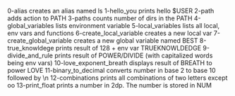 0-alias creates an alias named ls
1-hello_you prints hello $USER
2-path adds action to PATH
3-paths counts number of dirs in the PATH
4-global_variables lists environment variable
5-local_variables lists all local, env vars and functions
6-create_local_variable creates a new local var
7-create_global_variable creates a new global variable named BEST
8-true_knowldege prints result of 128 + env var TRUEKNOWLDEDGE
9-divide_and_rule prints result of POWER/DIVIDE (with capitalized words being env vars)
10-love_exponent_breath displays result of BREATH to power LOVE
11-binary_to_decimal converts number in base 2 to base 10 followed by \n
12-combinations prints all combinations of two letters except oo
13-print_float prints a number in 2dp. The number is stored in NUM
